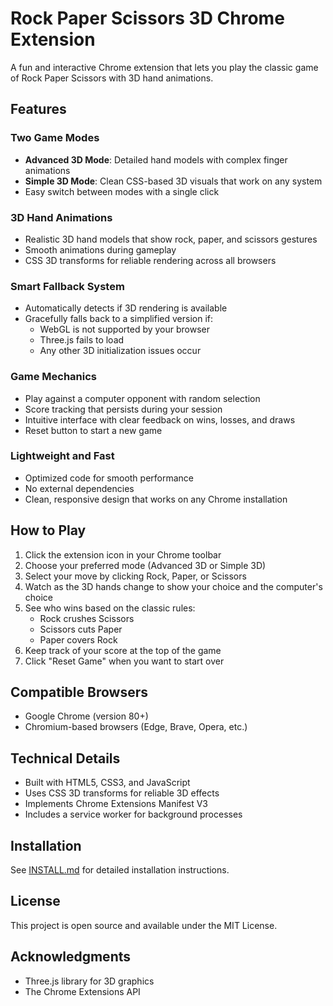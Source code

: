 # Rock Paper Scissors 3D Chrome Extension

A fun and interactive Chrome extension that lets you play the classic game of Rock Paper Scissors with 3D hand animations.

## Features

### Two Game Modes
- **Advanced 3D Mode**: Detailed hand models with complex finger animations
- **Simple 3D Mode**: Clean CSS-based 3D visuals that work on any system
- Easy switch between modes with a single click

### 3D Hand Animations
- Realistic 3D hand models that show rock, paper, and scissors gestures
- Smooth animations during gameplay
- CSS 3D transforms for reliable rendering across all browsers

### Smart Fallback System
- Automatically detects if 3D rendering is available
- Gracefully falls back to a simplified version if:
  - WebGL is not supported by your browser
  - Three.js fails to load
  - Any other 3D initialization issues occur

### Game Mechanics
- Play against a computer opponent with random selection
- Score tracking that persists during your session
- Intuitive interface with clear feedback on wins, losses, and draws
- Reset button to start a new game

### Lightweight and Fast
- Optimized code for smooth performance
- No external dependencies
- Clean, responsive design that works on any Chrome installation

## How to Play
1. Click the extension icon in your Chrome toolbar
2. Choose your preferred mode (Advanced 3D or Simple 3D)
3. Select your move by clicking Rock, Paper, or Scissors
4. Watch as the 3D hands change to show your choice and the computer's choice
5. See who wins based on the classic rules:
   - Rock crushes Scissors
   - Scissors cuts Paper
   - Paper covers Rock
6. Keep track of your score at the top of the game
7. Click "Reset Game" when you want to start over

## Compatible Browsers
- Google Chrome (version 80+)
- Chromium-based browsers (Edge, Brave, Opera, etc.)

## Technical Details
- Built with HTML5, CSS3, and JavaScript
- Uses CSS 3D transforms for reliable 3D effects
- Implements Chrome Extensions Manifest V3
- Includes a service worker for background processes

## Installation
See [INSTALL.md](INSTALL.md) for detailed installation instructions.

## License
This project is open source and available under the MIT License.

## Acknowledgments
- Three.js library for 3D graphics
- The Chrome Extensions API

